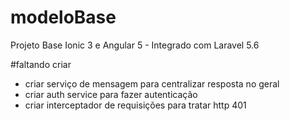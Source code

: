 # modeloBase
Projeto Base Ionic 3 e Angular 5 - Integrado com Laravel 5.6

#faltando criar
* criar serviço de mensagem para centralizar resposta no geral
* criar auth service para fazer autenticação
* criar interceptador de requisições para tratar http 401
